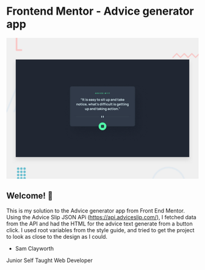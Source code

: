 # Frontend Mentor - Advice generator app

![Design preview for the Advice generator app coding challenge](./design/desktop-preview.jpg)

## Welcome! 👋

This is my solution to the Advice generator app from Front End Mentor. Using the Advice Slip JSON APi (https://api.adviceslip.com/), I fetched data from the API and had the HTML for the advice text generate from a button click. I used root variables from the style guide, and tried to get the project to look as close to the design as I could.

- Sam Clayworth

Junior Self Taught Web Developer
